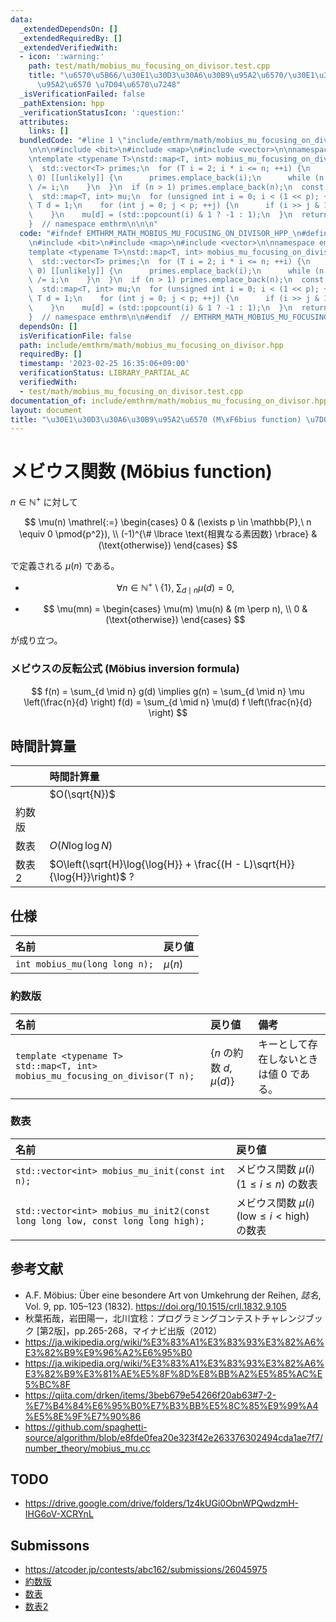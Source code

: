 ```yaml
---
data:
  _extendedDependsOn: []
  _extendedRequiredBy: []
  _extendedVerifiedWith:
  - icon: ':warning:'
    path: test/math/mobius_mu_focusing_on_divisor.test.cpp
    title: "\u6570\u5B66/\u30E1\u30D3\u30A6\u30B9\u95A2\u6570/\u30E1\u30D3\u30A6\u30B9\
      \u95A2\u6570 \u7D04\u6570\u7248"
  _isVerificationFailed: false
  _pathExtension: hpp
  _verificationStatusIcon: ':question:'
  attributes:
    links: []
  bundledCode: "#line 1 \"include/emthrm/math/mobius_mu_focusing_on_divisor.hpp\"\n\
    \n\n\n#include <bit>\n#include <map>\n#include <vector>\n\nnamespace emthrm {\n\
    \ntemplate <typename T>\nstd::map<T, int> mobius_mu_focusing_on_divisor(T n) {\n\
    \  std::vector<T> primes;\n  for (T i = 2; i * i <= n; ++i) {\n    if (n % i ==\
    \ 0) [[unlikely]] {\n      primes.emplace_back(i);\n      while (n % i == 0) n\
    \ /= i;\n    }\n  }\n  if (n > 1) primes.emplace_back(n);\n  const int p = primes.size();\n\
    \  std::map<T, int> mu;\n  for (unsigned int i = 0; i < (1 << p); ++i) {\n   \
    \ T d = 1;\n    for (int j = 0; j < p; ++j) {\n      if (i >> j & 1) d *= primes[j];\n\
    \    }\n    mu[d] = (std::popcount(i) & 1 ? -1 : 1);\n  }\n  return mu;\n}\n\n\
    }  // namespace emthrm\n\n\n"
  code: "#ifndef EMTHRM_MATH_MOBIUS_MU_FOCUSING_ON_DIVISOR_HPP_\n#define EMTHRM_MATH_MOBIUS_MU_FOCUSING_ON_DIVISOR_HPP_\n\
    \n#include <bit>\n#include <map>\n#include <vector>\n\nnamespace emthrm {\n\n\
    template <typename T>\nstd::map<T, int> mobius_mu_focusing_on_divisor(T n) {\n\
    \  std::vector<T> primes;\n  for (T i = 2; i * i <= n; ++i) {\n    if (n % i ==\
    \ 0) [[unlikely]] {\n      primes.emplace_back(i);\n      while (n % i == 0) n\
    \ /= i;\n    }\n  }\n  if (n > 1) primes.emplace_back(n);\n  const int p = primes.size();\n\
    \  std::map<T, int> mu;\n  for (unsigned int i = 0; i < (1 << p); ++i) {\n   \
    \ T d = 1;\n    for (int j = 0; j < p; ++j) {\n      if (i >> j & 1) d *= primes[j];\n\
    \    }\n    mu[d] = (std::popcount(i) & 1 ? -1 : 1);\n  }\n  return mu;\n}\n\n\
    }  // namespace emthrm\n\n#endif  // EMTHRM_MATH_MOBIUS_MU_FOCUSING_ON_DIVISOR_HPP_\n"
  dependsOn: []
  isVerificationFile: false
  path: include/emthrm/math/mobius_mu_focusing_on_divisor.hpp
  requiredBy: []
  timestamp: '2023-02-25 16:35:06+09:00'
  verificationStatus: LIBRARY_PARTIAL_AC
  verifiedWith:
  - test/math/mobius_mu_focusing_on_divisor.test.cpp
documentation_of: include/emthrm/math/mobius_mu_focusing_on_divisor.hpp
layout: document
title: "\u30E1\u30D3\u30A6\u30B9\u95A2\u6570 (M\xF6bius function) \u7D04\u6570\u7248"
---
```


# メビウス関数 (Möbius function)

$n \in \mathbb{N}^+$ に対して

$$
  \mu(n) \mathrel{:=}
  \begin{cases}
    0 & (\exists p \in \mathbb{P},\ n \equiv 0 \pmod{p^2}), \\
    (-1)^{\# \lbrace \text{相異なる素因数} \rbrace} & (\text{otherwise})
  \end{cases}
$$

で定義される $\mu(n)$ である。

- $$
    \forall n \in \mathbb{N}^+ \setminus \lbrace 1 \rbrace,\ \sum_{d \mid n} \mu(d) = 0,
  $$

- $$
    \mu(mn) =
    \begin{cases}
      \mu(m) \mu(n) & (m \perp n), \\
      0 & (\text{otherwise})
    \end{cases}
  $$

が成り立つ。


### メビウスの反転公式 (Möbius inversion formula)

$$
  f(n) = \sum_{d \mid n} g(d) \implies g(n) = \sum_{d \mid n} \mu \left(\frac{n}{d} \right) f(d) = \sum_{d \mid n} \mu(d) f \left(\frac{n}{d} \right)
$$


## 時間計算量

||時間計算量|
|:--|:--|
||$O(\sqrt{N})$|
|約数版||
|数表|$O(N\log{\log{N}})$|
|数表2|$O\left(\sqrt{H}\log{\log{H}} + \frac{(H - L)\sqrt{H}}{\log{H}}\right)$ ?|


## 仕様

|名前|戻り値|
|:--|:--|
|`int mobius_mu(long long n);`|$\mu(n)$|


### 約数版

|名前|戻り値|備考|
|:--|:--|:--|
|`template <typename T>`<br>`std::map<T, int> mobius_mu_focusing_on_divisor(T n);`|$\lbrace n \text{ の約数 } d, \mu(d) \rbrace$|キーとして存在しないときは値 $0$ である。|


### 数表

|名前|戻り値|
|:--|:--|
|`std::vector<int> mobius_mu_init(const int n);`|メビウス関数 $\mu(i)$ ($1 \leq i \leq n$) の数表|
|`std::vector<int> mobius_mu_init2(const long long low, const long long high);`|メビウス関数 $\mu(i)$ ($\mathrm{low} \leq i < \mathrm{high}$) の数表|


## 参考文献

- A.F. Möbius: Über eine besondere Art von Umkehrung der Reihen, *誌名*, Vol. 9, pp. 105–123 (1832). https://doi.org/10.1515/crll.1832.9.105
- 秋葉拓哉，岩田陽一，北川宜稔：プログラミングコンテストチャレンジブック \[第2版\]，pp.265-268，マイナビ出版（2012）
- https://ja.wikipedia.org/wiki/%E3%83%A1%E3%83%93%E3%82%A6%E3%82%B9%E9%96%A2%E6%95%B0
- https://ja.wikipedia.org/wiki/%E3%83%A1%E3%83%93%E3%82%A6%E3%82%B9%E3%81%AE%E5%8F%8D%E8%BB%A2%E5%85%AC%E5%BC%8F
- https://qiita.com/drken/items/3beb679e54266f20ab63#7-2-%E7%B4%84%E6%95%B0%E7%B3%BB%E5%8C%85%E9%99%A4%E5%8E%9F%E7%90%86
- https://github.com/spaghetti-source/algorithm/blob/e8fde0fea20e323f42e263376302494cda1ae7f7/number_theory/mobius_mu.cc


## TODO

- https://drive.google.com/drive/folders/1z4kUGi0ObnWPQwdzmH-IHG6oV-XCRYnL


## Submissons

- https://atcoder.jp/contests/abc162/submissions/26045975
- [約数版](https://atcoder.jp/contests/abc162/submissions/26046320)
- [数表](https://atcoder.jp/contests/abc162/submissions/26046042)
- [数表2](https://atcoder.jp/contests/abc162/submissions/26046148)

